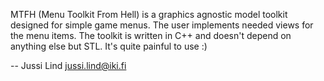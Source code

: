 MTFH (Menu Toolkit From Hell) is a graphics agnostic model toolkit
designed for simple game menus. The user implements needed views for
the menu items. The toolkit is written in C++ and doesn't depend
on anything else but STL. It's quite painful to use :)

-- Jussi Lind <jussi.lind@iki.fi>
